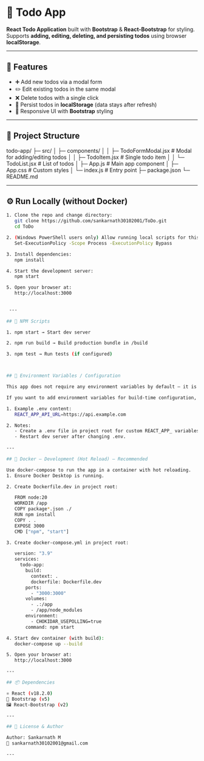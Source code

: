 # 📝 Todo App

**React Todo Application** built with **Bootstrap** & **React-Bootstrap** for styling.  
Supports **adding, editing, deleting, and persisting todos** using browser **localStorage**.

---

## 🚀 Features

- ➕ Add new todos via a modal form  
- ✏️ Edit existing todos in the same modal  
- ❌ Delete todos with a single click  
- 💾 Persist todos in **localStorage** (data stays after refresh)  
- 📱 Responsive UI with **Bootstrap** styling  

---

## 📂 Project Structure

todo-app/
├─ src/
│ ├─ components/
│ │ ├─ TodoFormModal.jsx # Modal for adding/editing todos
│ │ ├─ TodoItem.jsx # Single todo item
│ │ └─ TodoList.jsx # List of todos
│ ├─ App.js # Main app component
│ ├─ App.css # Custom styles
│ └─ index.js # Entry point
├─ package.json
└─ README.md

---



## ⚙️ Run Locally (without Docker)

```bash
1. Clone the repo and change directory:
   git clone https://github.com/sankarnath30102001/ToDo.git
   cd ToDo

2. (Windows PowerShell users only) Allow running local scripts for this session:
   Set-ExecutionPolicy -Scope Process -ExecutionPolicy Bypass

3. Install dependencies:
   npm install

4. Start the development server:
   npm start

5. Open your browser at:
   http://localhost:3000

   
 ---
 
## 📜 NPM Scripts

1. npm start → Start dev server

2. npm run build → Build production bundle in /build

3. npm test → Run tests (if configured)



## 🔐 Environment Variables / Configuration

This app does not require any environment variables by default — it is a client-side app storing tasks in localStorage.

If you want to add environment variables for build-time configuration, use the REACT_APP_ prefix in a .env file:

1. Example .env content:
   REACT_APP_API_URL=https://api.example.com

2. Notes:
   - Create a .env file in project root for custom REACT_APP_ variables.
   - Restart dev server after changing .env.
   
---

## 🐳 Docker — Development (Hot Reload) — Recommended

Use docker-compose to run the app in a container with hot reloading.
1. Ensure Docker Desktop is running.

2. Create Dockerfile.dev in project root:

   FROM node:20
   WORKDIR /app
   COPY package*.json ./
   RUN npm install
   COPY . .
   EXPOSE 3000
   CMD ["npm", "start"]

3. Create docker-compose.yml in project root:

   version: "3.9"
   services:
     todo-app:
       build:
         context: .
         dockerfile: Dockerfile.dev
       ports:
         - "3000:3000"
       volumes:
         - .:/app
         - /app/node_modules
       environment:
         - CHOKIDAR_USEPOLLING=true
       command: npm start

4. Start dev container (with build):
   docker-compose up --build

5. Open your browser at:
   http://localhost:3000

---

## 📦 Dependencies

⚛️ React (v18.2.0)
🎨 Bootstrap (v5)
🖼 React-Bootstrap (v2)

---

## 📜 License & Author

Author: Sankarnath M
📧 sankarnath30102001@gmail.com

---